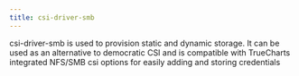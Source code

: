 ```yaml
---
title: csi-driver-smb
---
```


csi-driver-smb is used to provision static and dynamic storage.
It can be used as an alternative to democratic CSI and is compatible with TrueCharts integrated NFS/SMB csi options for easily adding  and storing credentials
